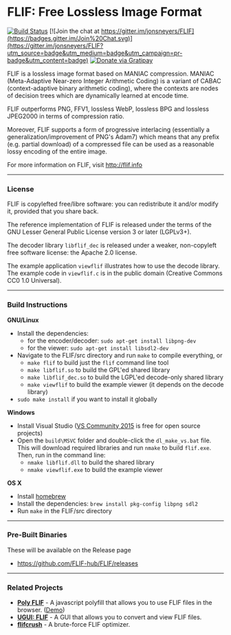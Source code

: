 # FLIF: Free Lossless Image Format

[![Build Status](https://travis-ci.org/FLIF-hub/FLIF.svg?branch=master)](https://travis-ci.org/FLIF-hub/FLIF)
[![Join the chat at https://gitter.im/jonsneyers/FLIF](https://badges.gitter.im/Join%20Chat.svg)](https://gitter.im/jonsneyers/FLIF?utm_source=badge&utm_medium=badge&utm_campaign=pr-badge&utm_content=badge)
[![Donate via Gratipay](https://img.shields.io/gratipay/flif.svg)](https://gratipay.com/flif/)

FLIF is a lossless image format based on MANIAC compression. MANIAC (Meta-Adaptive Near-zero Integer Arithmetic Coding)
is a variant of CABAC (context-adaptive binary arithmetic coding), where the contexts are nodes of decision trees
which are dynamically learned at encode time.

FLIF outperforms PNG, FFV1, lossless WebP, lossless BPG and lossless JPEG2000 in terms of compression ratio.

Moreover, FLIF supports a form of progressive interlacing (essentially a generalization/improvement of PNG's Adam7)
which means that any prefix (e.g. partial download) of a compressed file can be used as a reasonable lossy encoding of the entire image.

For more information on FLIF, visit http://flif.info

* * *

### License

FLIF is copylefted free/libre software: you can redistribute it and/or modify it, provided that you share back.

The reference implementation of FLIF is released under the terms of the GNU Lesser General Public License version 3 or later (LGPLv3+).

The decoder library `libflif_dec` is released under a weaker, non-copyleft free software license: the Apache 2.0 license.

The example application `viewflif` illustrates how to use the decode library.
The example code in `viewflif.c` is in the public domain (Creative Commons CC0 1.0 Universal).

* * *

### Build Instructions

**GNU/Linux**

* Install the dependencies:
  * for the encoder/decoder: `sudo apt-get install libpng-dev`
  * for the viewer: `sudo apt-get install libsdl2-dev`
* Navigate to the FLIF/src directory and run `make` to compile everything, or
  * `make flif` to build just the `flif` command line tool
  * `make libflif.so` to build the GPL'ed shared library
  * `make libflif_dec.so` to build the LGPL'ed decode-only shared library
  * `make viewflif` to build the example viewer (it depends on the decode library)
* `sudo make install` if you want to install it globally

**Windows**

* Install Visual Studio
  ([VS Community 2015](https://www.visualstudio.com/en-us/products/free-developer-offers-vs.aspx)
  is free for open source projects)
* Open the `build\MSVC` folder and double-click the `dl_make_vs.bat` file.
  This will download required libraries and run `nmake` to build `flif.exe`.
  Then, run in the command line:
  * `nmake libflif.dll` to build the shared library
  * `nmake viewflif.exe` to build the example viewer

**OS X**

* Install [homebrew](http://brew.sh)
* Install the dependencies: `brew install pkg-config libpng sdl2`
* Run `make` in the FLIF/src directory


* * *

### Pre-Built Binaries

These will be available on the Release page

* https://github.com/FLIF-hub/FLIF/releases

* * *

### Related Projects

* **[Poly FLIF](https://github.com/UprootLabs/poly-flif)** - A javascript polyfill that allows you to use FLIF files in the browser. ([Demo](https://uprootlabs.github.io/poly-flif))
* **[UGUI: FLIF](http://flif.info/UGUI_FLIF)** - A GUI that allows you to convert and view FLIF files.
* **[flifcrush](https://github.com/FLIF-hub/flifcrush)** - A brute-force FLIF optimizer.
